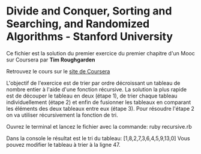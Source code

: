 # Divide and Conquer, Sorting and Searching, and Randomized Algorithms - Stanford University

Ce fichier est la solution du premier exercice du premier chapitre d'un Mooc sur Coursera par **Tim Roughgarden**

Retrouvez le cours sur le [site de Coursera](https://www.coursera.org/learn/algorithms-divide-conquer)

L'objectif de l'exercice est de trier par ordre décroissant un tableau de nombre entier à l'aide d'une fonction récursive. La solution la plus rapide est de découper le tableau en deux (étape 1), de trier chaque tableau individuellement (étape 2) et enfin de fusionner les tableaux en comparant les éléments des deux tableaux entre eux (étape 3). Pour résoudre l'étape 2 on va utiliser récursivement la fonction de tri.

Ouvrez le terminal et lancez le fichier avec la commande:
ruby recursive.rb

Dans la console le résultat est le tri du tableau: [1,8,2,7,3,6,4,5,9,13,0]
Vous pouvez modifier le tableau à trier à la ligne 47.
